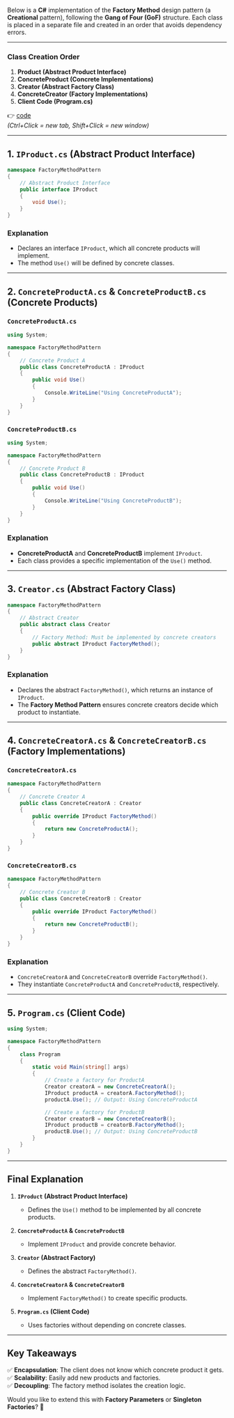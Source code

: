 Below is a **C#** implementation of the **Factory Method** design pattern (a **Creational** pattern), following the **Gang of Four (GoF)** structure. Each class is placed in a separate file and created in an order that avoids dependency errors.

---

### **Class Creation Order**
1. **Product (Abstract Product Interface)**
2. **ConcreteProduct (Concrete Implementations)**
3. **Creator (Abstract Factory Class)**
4. **ConcreteCreator (Factory Implementations)**
5. **Client Code (Program.cs)**


👉 [code](https://vimeo.com/1065247436)  
*(Ctrl+Click = new tab, Shift+Click = new window)*

---

## **1. `IProduct.cs` (Abstract Product Interface)**

```csharp
namespace FactoryMethodPattern
{
    // Abstract Product Interface
    public interface IProduct
    {
        void Use();
    }
}
```

### **Explanation**
- Declares an interface `IProduct`, which all concrete products will implement.
- The method `Use()` will be defined by concrete classes.

---

## **2. `ConcreteProductA.cs` & `ConcreteProductB.cs` (Concrete Products)**

### **`ConcreteProductA.cs`**
```csharp
using System;

namespace FactoryMethodPattern
{
    // Concrete Product A
    public class ConcreteProductA : IProduct
    {
        public void Use()
        {
            Console.WriteLine("Using ConcreteProductA");
        }
    }
}
```

### **`ConcreteProductB.cs`**
```csharp
using System;

namespace FactoryMethodPattern
{
    // Concrete Product B
    public class ConcreteProductB : IProduct
    {
        public void Use()
        {
            Console.WriteLine("Using ConcreteProductB");
        }
    }
}
```

### **Explanation**
- **ConcreteProductA** and **ConcreteProductB** implement `IProduct`.
- Each class provides a specific implementation of the `Use()` method.

---

## **3. `Creator.cs` (Abstract Factory Class)**

```csharp
namespace FactoryMethodPattern
{
    // Abstract Creator
    public abstract class Creator
    {
        // Factory Method: Must be implemented by concrete creators
        public abstract IProduct FactoryMethod();
    }
}
```

### **Explanation**
- Declares the abstract `FactoryMethod()`, which returns an instance of `IProduct`.
- The **Factory Method Pattern** ensures concrete creators decide which product to instantiate.

---

## **4. `ConcreteCreatorA.cs` & `ConcreteCreatorB.cs` (Factory Implementations)**

### **`ConcreteCreatorA.cs`**
```csharp
namespace FactoryMethodPattern
{
    // Concrete Creator A
    public class ConcreteCreatorA : Creator
    {
        public override IProduct FactoryMethod()
        {
            return new ConcreteProductA();
        }
    }
}
```

### **`ConcreteCreatorB.cs`**
```csharp
namespace FactoryMethodPattern
{
    // Concrete Creator B
    public class ConcreteCreatorB : Creator
    {
        public override IProduct FactoryMethod()
        {
            return new ConcreteProductB();
        }
    }
}
```

### **Explanation**
- `ConcreteCreatorA` and `ConcreteCreatorB` override `FactoryMethod()`.
- They instantiate `ConcreteProductA` and `ConcreteProductB`, respectively.

---

## **5. `Program.cs` (Client Code)**
```csharp
using System;

namespace FactoryMethodPattern
{
    class Program
    {
        static void Main(string[] args)
        {
            // Create a factory for ProductA
            Creator creatorA = new ConcreteCreatorA();
            IProduct productA = creatorA.FactoryMethod();
            productA.Use(); // Output: Using ConcreteProductA

            // Create a factory for ProductB
            Creator creatorB = new ConcreteCreatorB();
            IProduct productB = creatorB.FactoryMethod();
            productB.Use(); // Output: Using ConcreteProductB
        }
    }
}
```

---

## **Final Explanation**
1. **`IProduct` (Abstract Product Interface)**
   - Defines the `Use()` method to be implemented by all concrete products.

2. **`ConcreteProductA` & `ConcreteProductB`**
   - Implement `IProduct` and provide concrete behavior.

3. **`Creator` (Abstract Factory)**
   - Defines the abstract `FactoryMethod()`.

4. **`ConcreteCreatorA` & `ConcreteCreatorB`**
   - Implement `FactoryMethod()` to create specific products.

5. **`Program.cs` (Client Code)**
   - Uses factories without depending on concrete classes.

---

## **Key Takeaways**
✅ **Encapsulation**: The client does not know which concrete product it gets.  
✅ **Scalability**: Easily add new products and factories.  
✅ **Decoupling**: The factory method isolates the creation logic.  

Would you like to extend this with **Factory Parameters** or **Singleton Factories**? 🚀
